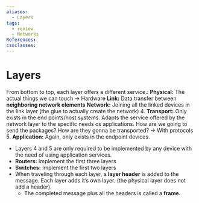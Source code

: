 ```yaml
---
aliases:
  - Layers
tags:
  - review
  - Networks
References: 
cssclasses:
---
```

# Layers
From bottom to top, each layer offers a different service.:
**Physical:** The actual things we can touch → Hardware
**Link:** Data transfer between **neighboring network elements**
**Network:** Joining all the linked devices in the link layer (the glue to actually create the network)
4. **Transport:** Only exists in the end points/host systems. Adapts the service offered by the network layer to the specific needs os applications. How are we going to send the packages? How are they gonna be transported? → With protocols
5. **Application:** Again, only exists in the endpoint devices. 

+ Layers 4 and 5 are only required to be implemented by any device with the need of using application services. 
+ **Routers:** Implement the first three layers
+ **Switches:** Implement the first two layers
+ When traveling through each layer, a **layer header** is added to the message. Each layer adds it’s own layer. (the physical layer does not add a header). 
	+ The completed message plus all the headers is called a **frame.** 
